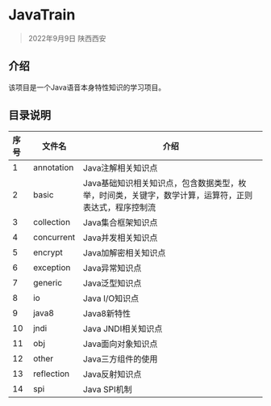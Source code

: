 # JavaTrain
> 2022年9月9日 陕西西安

## 介绍

该项目是一个Java语音本身特性知识的学习项目。

## 目录说明

| 序号 | 文件名     | 介绍                                                         |
| :--- | ---------- | ------------------------------------------------------------ |
| 1    | annotation | Java注解相关知识点                                           |
| 2    | basic      | Java基础知识相关知识点，包含数据类型，枚举，时间类，关键字，数学计算，运算符，正则表达式，程序控制流 |
| 3    | collection | Java集合框架知识点                                           |
| 4    | concurrent | Java并发相关知识点                                           |
| 5    | encrypt    | Java加解密相关知识点                                         |
| 6    | exception  | Java异常知识点                                               |
| 7    | generic    | Java泛型知识点                                               |
| 8    | io         | Java I/O知识点                                               |
| 9    | java8      | Java8新特性                                                  |
| 10   | jndi       | Java JNDI相关知识点                                          |
| 11   | obj        | Java面向对象知识点                                           |
| 12   | other      | Java三方组件的使用                                           |
| 13   | reflection | Java反射知识点                                               |
| 14   | spi        | Java SPI机制                                                 |


